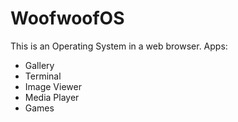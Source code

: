 # WoofwoofOS
This is an Operating System in a web browser.
Apps:
* Gallery
* Terminal
* Image Viewer
* Media Player
* Games


